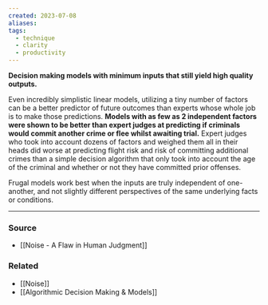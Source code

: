 ```yaml
---
created: 2023-07-08
aliases: 
tags:
  - technique
  - clarity
  - productivity
---
```

**Decision making models with minimum inputs that still yield high quality outputs.**

Even incredibly simplistic linear models, utilizing a tiny number of factors can be a better predictor of future outcomes than experts whose whole job is to make those predictions. **Models with as few as 2 independent factors were shown to be better than expert judges at predicting if criminals would commit another crime or flee whilst awaiting trial.** Expert judges who took into account dozens of factors and weighed them all in their heads did worse at predicting flight risk and risk of committing additional crimes than a simple decision algorithm that only took into account the age of the criminal and whether or not they have committed prior offenses.

Frugal models work best when the inputs are truly independent of one-another, and not slightly different perspectives of the same underlying facts or conditions.

---

### Source
- [[Noise - A Flaw in Human Judgment]]

### Related
- [[Noise]] 
- [[Algorithmic Decision Making & Models]]